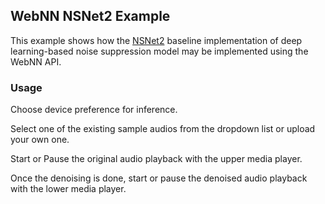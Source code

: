 ## WebNN NSNet2 Example
This example shows how the [NSNet2](https://github.com/microsoft/DNS-Challenge/tree/master/NSNet2-baseline) baseline implementation of deep learning-based noise suppression model may be implemented using the WebNN API.

### Usage

Choose device preference for inference.

Select one of the existing sample audios from the dropdown list or upload your own one.

Start or Pause the original audio playback with the upper media player.

Once the denoising is done, start or pause the denoised audio playback with the lower media player.
